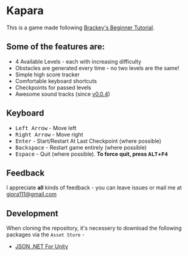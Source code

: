 # Kapara
This is a game made following [Brackey's Beginner Tutorial](https://www.youtube.com/watch?v=j48LtUkZRjU&index=1&list=PLPV2KyIb3jR5QFsefuO2RlAgWEz6EvVi6).

## Some of the features are:
* 4 Available Levels - each with increasing difficulty
* Obstacles are generated every time - no two levels are the same!
* Simple high score tracker
* Comfortable keyboard shortcuts
* Checkpoints for passed levels
* Awesome sound tracks (since [v0.0.4](https://github.com/gioragutt/unity-kapara-game/releases/tag/v0.0.4))

## Keyboard
* <kbd>Left Arrow</kbd> - Move left
* <kbd>Right Arrow</kbd> - Move right
* <kbd>Enter</kbd> - Start/Restart At Last Checkpoint (where possible)
* <kbd>Backspace</kbd> - Restart game entirely (where possible)
* <kbd>Espace</kbd> - Quit (where possible). **To force quit, press <kbd>ALT</kbd>+<kbd>F4</kbd>**

## Feedback
I appreciate **all** kinds of feedback - you can leave issues or mail me at giora111@gmail.com

## Development
When cloning the repository, it's necessery to download the following packages via the `Asset Store` -
* [JSON .NET For Unity](https://assetstore.unity.com/packages/tools/input-management/json-net-for-unity-11347)